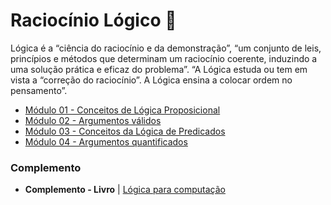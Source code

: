 # Raciocínio Lógico 🦊

Lógica é a “ciência do raciocínio e da demonstração”, “um conjunto de leis, princípios e métodos que determinam um raciocínio coerente, induzindo a uma solução prática e eficaz do problema”. “A Lógica estuda ou tem em vista a “correção do raciocínio”. A Lógica ensina a colocar ordem no pensamento”.

- [Módulo 01 - Conceitos de Lógica Proposicional](modulo-1/)
- [Módulo 02 - Argumentos válidos](modulo-2/)
- [Módulo 03 - Conceitos da Lógica de Predicados](modulo-3/)
- [Módulo 04 - Argumentos quantificados](modulo-4/)

### Complemento

- **Complemento - Livro** | [Lógica para computação](Logica%20para%20Computacao%20-%20Unisinos.pdf)
